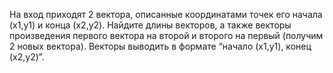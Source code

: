 На вход приходят 2 вектора, описанные координатами точек его начала (x1,y1) и конца (x2,y2).
Найдите длины векторов, а также векторы произведения первого вектора на второй и второго на первый (получим 2 новых вектора).
Векторы выводить в формате “начало (x1,y1), конец (x2,y2)”.
